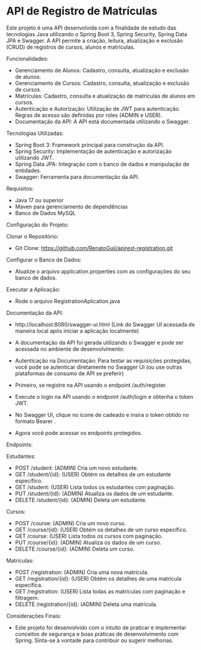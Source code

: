 <h1>API de Registro de Matrículas</h1>

Este projeto é uma API desenvolvida com a finalidade de estudo das tecnologias Java utilizando o Spring Boot 3, Spring Security, Spring Data JPA e Swagger. A API permite a criação, leitura, atualização e exclusão (CRUD) de registros de cursos, alunos e matrículas.

Funcionalidades:

- Gerenciamento de Alunos: Cadastro, consulta, atualização e exclusão de alunos.
- Gerenciamento de Cursos: Cadastro, consulta, atualização e exclusão de cursos.
- Matrículas: Cadastro, consulta e atualização de matrículas de alunos em cursos.
- Autenticação e Autorização: Utilização de JWT para autenticação. Regras de acesso são definidas por roles (ADMIN e USER).
- Documentação da API: A API está documentada utilizando o Swagger.

Tecnologias Utilizadas:

- Spring Boot 3: Framework principal para construção da API.
- Spring Security: Implementação de autenticação e autorização utilizando JWT.
- Spring Data JPA: Integração com o banco de dados e manipulação de entidades.
- Swagger: Ferramenta para documentação da API.

Requisitos:

- Java 17 ou superior
- Maven para gerenciamento de dependências
- Banco de Dados MySQL 

Configuração do Projeto:

Clonar o Repositório:

- Git Clone: https://github.com/RenatoGuii/apirest-registration.git

Configurar o Banco de Dados:
- Atualize o arquivo application.properties com as configurações do seu banco de dados.

Executar a Aplicação:
- Rode o arquivo RegistrationAplication.java

Documentação da API:
- http://localhost:8080/swagger-ui.html (Link do Swagger UI acessada de maneira local após iniciar a aplicação localmente)
- A documentação da API foi gerada utilizando o Swagger e pode ser acessada no ambiente de desenvolvimento:

- Autenticação na Documentação: Para testar as requisições protegidas, você pode se autenticar diretamente no Swagger UI (ou use outras plataformas de consumo de API se preferir)

- Primeiro, se registre na API usando o endpoint /auth/register.
- Execute o login na API usando o endpoint /auth/login e obtenha o token JWT.
- No Swagger UI, clique no ícone de cadeado e insira o token obtido no formato Bearer <seu-token>.
- Agora você pode acessar os endpoints protegidos.

Endpoints:

Estudantes:

- POST /student: (ADMIN) Cria um novo estudante.
- GET /student/{id}: (USER) Obtém os detalhes de um estudante específico.
- GET /student: (USER) Lista todos os estudantes com paginação.
- PUT /student/{id}: (ADMIN) Atualiza os dados de um estudante.
- DELETE /student/{id}: (ADMIN) Deleta um estudante.

Cursos:

- POST /course: (ADMIN) Cria um novo curso.
- GET /course/{id}: (USER) Obtém os detalhes de um curso específico.
- GET /course: (USER) Lista todos os cursos com paginação.
- PUT /course/{id}: (ADMIN) Atualiza os dados de um curso.
- DELETE /course/{id}: (ADMIN) Deleta um curso.

Matrículas:

- POST /registration: (ADMIN) Cria uma nova matrícula.
- GET /registration/{id}: (USER) Obtém os detalhes de uma matrícula específica.
- GET /registration: (USER) Lista todas as matrículas com paginação e filtragem.
- DELETE /registration/{id}: (ADMIN) Deleta uma matrícula.

Considerações Finais:

- Este projeto foi desenvolvido com o intuito de praticar e implementar conceitos de segurança e boas práticas de desenvolvimento com Spring. Sinta-se à vontade para contribuir ou sugerir melhorias.
